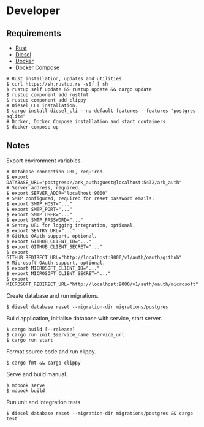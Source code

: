 # Developer

## Requirements

-   [Rust](https://www.rust-lang.org/)
-   [Diesel](http://diesel.rs/)
-   [Docker](https://docs.docker.com/install/)
-   [Docker Compose](https://docs.docker.com/compose/)

```Shell
# Rust installation, updates and utilities.
$ curl https://sh.rustup.rs -sSf | sh
$ rustup self update && rustup update && cargo update
$ rustup component add rustfmt
$ rustup component add clippy
# Diesel CLI installation.
$ cargo install diesel_cli --no-default-features --features "postgres sqlite"
# Docker, Docker Compose installation and start containers.
$ docker-compose up
```

## Notes

Export environment variables.

```Shell
# Database connection URL, required.
$ export DATABASE_URL="postgres://ark_auth:guest@localhost:5432/ark_auth"
# Server address, required.
$ export SERVER_ADDR="localhost:9000"
# SMTP configured, required for reset password emails.
$ export SMTP_HOST="..."
$ export SMTP_PORT="..."
$ export SMTP_USER="..."
$ export SMTP_PASSWORD="..."
# Sentry URL for logging integration, optional.
$ export SENTRY_URL="..."
# GitHub OAuth support, optional.
$ export GITHUB_CLIENT_ID="..."
$ export GITHUB_CLIENT_SECRET="..."
$ export GITHUB_REDIRECT_URL="http://localhost:9000/v1/auth/oauth/github"
# Microsoft OAuth support, optional.
$ export MICROSOFT_CLIENT_ID="..."
$ export MICROSOFT_CLIENT_SECRET="..."
$ export MICROSOFT_REDIRECT_URL="http://localhost:9000/v1/auth/oauth/microsoft"
```

Create database and run migrations.

```Shell
$ diesel database reset --migration-dir migrations/postgres
```

Build application, initialise database with service, start server.

```Shell
$ cargo build [--release]
$ cargo run init $service_name $service_url
$ cargo run start
```

Format source code and run clippy.

```Shell
$ cargo fmt && cargo clippy
```

Serve and build manual.

```Shell
$ mdbook serve
$ mdbook build
```

Run unit and integration tests.

```Shell
$ diesel database reset --migration-dir migrations/postgres && cargo test
```
